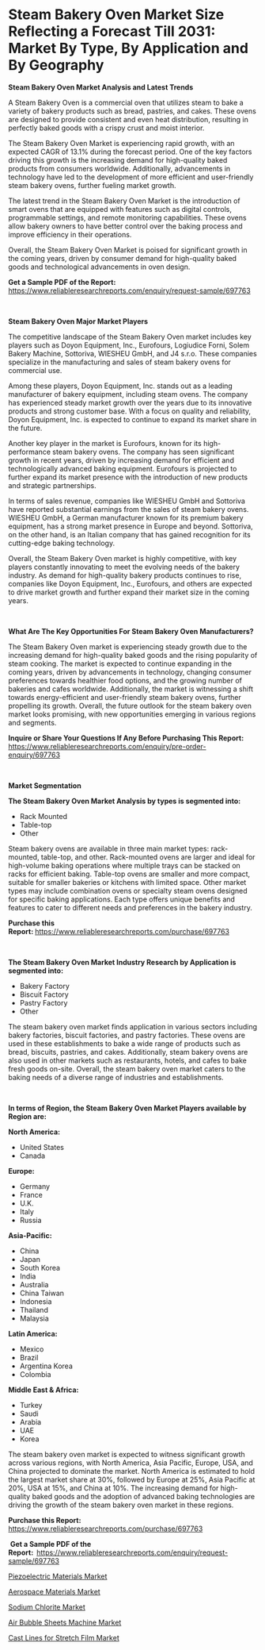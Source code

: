 <p><h1>Steam Bakery Oven Market Size Reflecting a Forecast Till 2031: Market By Type, By Application and By Geography</h1></p><p><strong>Steam Bakery Oven Market Analysis and Latest Trends</strong></p>
<p><p>A Steam Bakery Oven is a commercial oven that utilizes steam to bake a variety of bakery products such as bread, pastries, and cakes. These ovens are designed to provide consistent and even heat distribution, resulting in perfectly baked goods with a crispy crust and moist interior.</p><p>The Steam Bakery Oven Market is experiencing rapid growth, with an expected CAGR of 13.1% during the forecast period. One of the key factors driving this growth is the increasing demand for high-quality baked products from consumers worldwide. Additionally, advancements in technology have led to the development of more efficient and user-friendly steam bakery ovens, further fueling market growth.</p><p>The latest trend in the Steam Bakery Oven Market is the introduction of smart ovens that are equipped with features such as digital controls, programmable settings, and remote monitoring capabilities. These ovens allow bakery owners to have better control over the baking process and improve efficiency in their operations.</p><p>Overall, the Steam Bakery Oven Market is poised for significant growth in the coming years, driven by consumer demand for high-quality baked goods and technological advancements in oven design.</p></p>
<p><strong>Get a Sample PDF of the Report:&nbsp;</strong> <a href="https://www.reliableresearchreports.com/enquiry/request-sample/697763">https://www.reliableresearchreports.com/enquiry/request-sample/697763</a></p>
<p>&nbsp;</p>
<p><strong>Steam Bakery Oven Major Market Players</strong></p>
<p><p>The competitive landscape of the Steam Bakery Oven market includes key players such as Doyon Equipment, Inc., Eurofours, Logiudice Forni, Solem Bakery Machine, Sottoriva, WIESHEU GmbH, and J4 s.r.o. These companies specialize in the manufacturing and sales of steam bakery ovens for commercial use.</p><p>Among these players, Doyon Equipment, Inc. stands out as a leading manufacturer of bakery equipment, including steam ovens. The company has experienced steady market growth over the years due to its innovative products and strong customer base. With a focus on quality and reliability, Doyon Equipment, Inc. is expected to continue to expand its market share in the future.</p><p>Another key player in the market is Eurofours, known for its high-performance steam bakery ovens. The company has seen significant growth in recent years, driven by increasing demand for efficient and technologically advanced baking equipment. Eurofours is projected to further expand its market presence with the introduction of new products and strategic partnerships.</p><p>In terms of sales revenue, companies like WIESHEU GmbH and Sottoriva have reported substantial earnings from the sales of steam bakery ovens. WIESHEU GmbH, a German manufacturer known for its premium bakery equipment, has a strong market presence in Europe and beyond. Sottoriva, on the other hand, is an Italian company that has gained recognition for its cutting-edge baking technology.</p><p>Overall, the Steam Bakery Oven market is highly competitive, with key players constantly innovating to meet the evolving needs of the bakery industry. As demand for high-quality bakery products continues to rise, companies like Doyon Equipment, Inc., Eurofours, and others are expected to drive market growth and further expand their market size in the coming years.</p></p>
<p>&nbsp;</p>
<p><strong>What Are The Key Opportunities For Steam Bakery Oven Manufacturers?</strong></p>
<p><p>The Steam Bakery Oven market is experiencing steady growth due to the increasing demand for high-quality baked goods and the rising popularity of steam cooking. The market is expected to continue expanding in the coming years, driven by advancements in technology, changing consumer preferences towards healthier food options, and the growing number of bakeries and cafes worldwide. Additionally, the market is witnessing a shift towards energy-efficient and user-friendly steam bakery ovens, further propelling its growth. Overall, the future outlook for the steam bakery oven market looks promising, with new opportunities emerging in various regions and segments.</p></p>
<p><strong>Inquire or Share Your Questions If Any Before Purchasing This Report:</strong> <a href="https://www.reliableresearchreports.com/enquiry/pre-order-enquiry/697763">https://www.reliableresearchreports.com/enquiry/pre-order-enquiry/697763</a></p>
<p>&nbsp;</p>
<p><strong>Market Segmentation</strong></p>
<p><strong>The Steam Bakery Oven Market Analysis by types is segmented into:</strong></p>
<p><ul><li>Rack Mounted</li><li>Table-top</li><li>Other</li></ul></p>
<p><p>Steam bakery ovens are available in three main market types: rack-mounted, table-top, and other. Rack-mounted ovens are larger and ideal for high-volume baking operations where multiple trays can be stacked on racks for efficient baking. Table-top ovens are smaller and more compact, suitable for smaller bakeries or kitchens with limited space. Other market types may include combination ovens or specialty steam ovens designed for specific baking applications. Each type offers unique benefits and features to cater to different needs and preferences in the bakery industry.</p></p>
<p><strong>Purchase this Report:&nbsp;</strong><a href="https://www.reliableresearchreports.com/purchase/697763">https://www.reliableresearchreports.com/purchase/697763</a></p>
<p>&nbsp;</p>
<p><strong>The Steam Bakery Oven Market Industry Research by Application is segmented into:</strong></p>
<p><ul><li>Bakery Factory</li><li>Biscuit Factory</li><li>Pastry Factory</li><li>Other</li></ul></p>
<p><p>The steam bakery oven market finds application in various sectors including bakery factories, biscuit factories, and pastry factories. These ovens are used in these establishments to bake a wide range of products such as bread, biscuits, pastries, and cakes. Additionally, steam bakery ovens are also used in other markets such as restaurants, hotels, and cafes to bake fresh goods on-site. Overall, the steam bakery oven market caters to the baking needs of a diverse range of industries and establishments.</p></p>
<p>&nbsp;</p>
<p><strong>In terms of Region, the Steam Bakery Oven Market Players available by Region are:</strong></p>
<p>
    <p> <strong> North America: </strong>
        <ul>
            <li>United States</li>
            <li>Canada</li>
        </ul>
        </p> 
    <p> <strong> Europe: </strong>
        <ul>
            <li>Germany</li>
            <li>France</li>
            <li>U.K.</li>
            <li>Italy</li>
            <li>Russia</li>
        </ul>
        </p> 
    <p> <strong> Asia-Pacific: </strong>
        <ul>
            <li>China</li>
            <li>Japan</li>
            <li>South Korea</li>
            <li>India</li>
            <li>Australia</li>
            <li>China Taiwan</li>
            <li>Indonesia</li>
            <li>Thailand</li>
            <li>Malaysia</li>
        </ul>
        </p> 
    <p> <strong> Latin America: </strong>
        <ul>
            <li>Mexico</li>
            <li>Brazil</li>
            <li>Argentina Korea</li>
            <li>Colombia</li>
        </ul>
        </p> 
    <p> <strong> Middle East & Africa: </strong>
        <ul>
            <li>Turkey</li>
            <li>Saudi</li>
            <li>Arabia</li>
            <li>UAE</li>
            <li>Korea</li>
        </ul>
    </p>
    </p>
<p><p>The steam bakery oven market is expected to witness significant growth across various regions, with North America, Asia Pacific, Europe, USA, and China projected to dominate the market. North America is estimated to hold the largest market share at 30%, followed by Europe at 25%, Asia Pacific at 20%, USA at 15%, and China at 10%. The increasing demand for high-quality baked goods and the adoption of advanced baking technologies are driving the growth of the steam bakery oven market in these regions.</p></p>
<p><strong>Purchase this Report: </strong><a href="https://www.reliableresearchreports.com/purchase/697763">https://www.reliableresearchreports.com/purchase/697763</a></p>
<p>&nbsp;<strong>Get a Sample PDF of the Report:&nbsp;&nbsp;</strong><a href="https://www.reliableresearchreports.com/enquiry/request-sample/697763">https://www.reliableresearchreports.com/enquiry/request-sample/697763</a></p>
<p><strong></strong></p>
<p><p><a href="https://medium.com/@karleelakin435/piezoelectric-materials-market-outlook-industry-overview-and-forecast-2024-to-2031-dc683a6b0ae6">Piezoelectric Materials Market</a></p><p><a href="https://medium.com/@karleelakin435/aerospace-materials-market-size-and-market-trends-complete-industry-overview-2024-to-2031-faecfd58e926">Aerospace Materials Market</a></p><p><a href="https://medium.com/@karleelakin435/sodium-chlorite-nbsp-market-focuses-on-market-share-size-and-projected-forecast-till-2031-9b6792cb3c57">Sodium Chlorite Market</a></p><p><a href="https://github.com/derrinmiltonellis35gcl/Market-Research-Report-List-1/blob/main/air-bubble-sheets-machine-market.md">Air Bubble Sheets Machine Market</a></p><p><a href="https://github.com/khansimonweber1lqujlwoz15d/Market-Research-Report-List-1/blob/main/cast-lines-for-stretch-film-market.md">Cast Lines for Stretch Film Market</a></p></p>